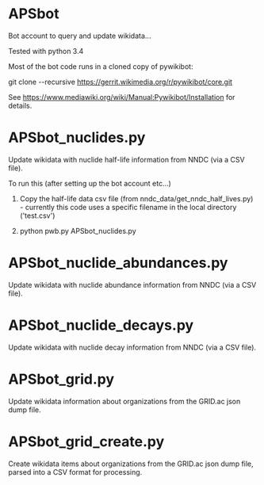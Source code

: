 # APSbot
Bot account to query and update wikidata...

Tested with python 3.4

Most of the bot code runs in a cloned copy of pywikibot:

git clone --recursive https://gerrit.wikimedia.org/r/pywikibot/core.git

See https://www.mediawiki.org/wiki/Manual:Pywikibot/Installation
for details.

# APSbot_nuclides.py
Update wikidata with nuclide half-life information from NNDC (via a CSV file).

To run this (after setting up the bot account etc...)

1. Copy the half-life data csv file (from nndc_data/get_nndc_half_lives.py) - currently this code uses a specific filename in the local directory ('test.csv')

2. python pwb.py APSbot_nuclides.py

# APSbot_nuclide_abundances.py
Update wikidata with nuclide abundance information from NNDC (via a CSV file).

# APSbot_nuclide_decays.py
Update wikidata with nuclide decay information from NNDC (via a CSV file).

# APSbot_grid.py
Update wikidata information about organizations from the GRID.ac json dump file.

# APSbot_grid_create.py
Create wikidata items about organizations from the GRID.ac json dump file, parsed into a CSV format for processing.

